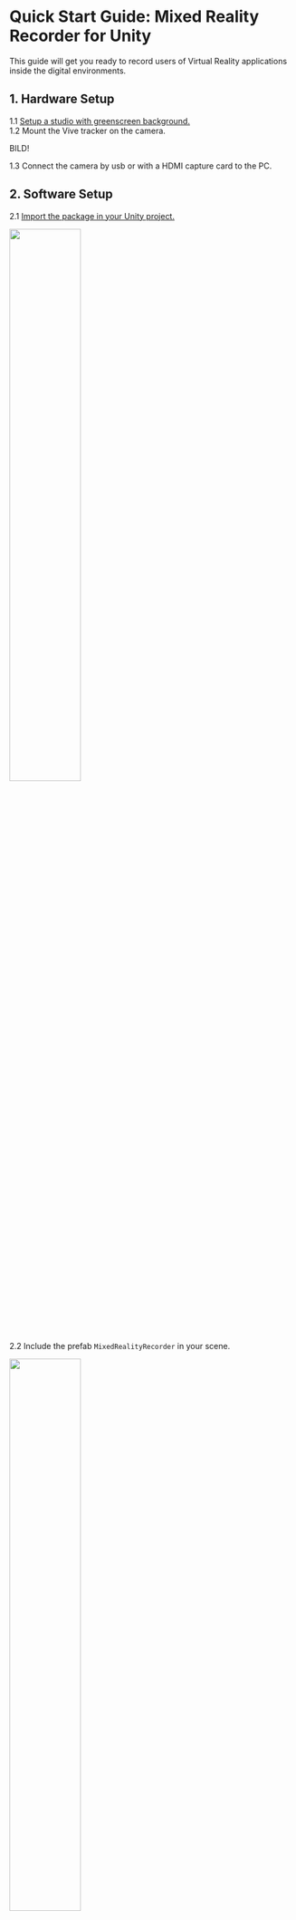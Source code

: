 # Quick Start Guide: Mixed Reality Recorder for Unity

This guide will get you ready to record users of Virtual Reality applications inside the digital environments.

## 1. Hardware Setup

1.1 [Setup a studio with greenscreen background.](https://www.wikihow.com/Set-Up-a-Green-Screening-Studio)<br/>
1.2 Mount the Vive tracker on the camera.

BILD!

1.3 Connect the camera by usb or with a HDMI capture card to the PC.

## 2. Software Setup

2.1 [Import the package in your Unity project.](https://docs.unity3d.com/Manual/AssetPackagesImport.html)

<img src="./Ressources/Images/img_importPackage01.png" width="50%">

2.2 Include the prefab `MixedRealityRecorder` in your scene.

<img src="./Ressources/Images/img_includePrefab.png" width="50%">

2.3 Tag the HMD object with "Target".

<img src="./Ressources/Images/img_tagTarget.png" width="50%">

2.4 Start your application.<br/>
2.5 Select the physical camera source.<br/>
2.6 Select the foreground target.<br/>
2.6 Match the camera settings in the user interface.<br/>
2.7 Select the output format and optional path.<br/>
2.8 Apply the sensor offset ranging from the center of the Vive tracker to the center of the camera sensor in cm.<br/>

BILD!<br/>

2.9 Record your application.<br/>

## Tested HDMI Capture Cards

MRR was tested with the listed HDMI Capture Cards.

| Tested HDMI Capture Cards                                                   |
| --------------------------------------------------------------------------- |
| [Blackmagic ATEM mini](https://www.blackmagicdesign.com/products/atemmini)  |

All HDMI capture cards which are detected as webcam devices by Unity can be used with MRR.
